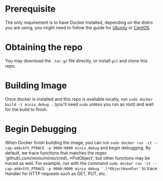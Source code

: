 # Prerequisite

The only requirement is to have Docker installed, depending on the distro
you are using, you might need to follow the guide for 
[Ubuntu](https://docs.docker.com/install/linux/docker-ce/ubuntu/) or
[CentOS](https://docs.docker.com/install/linux/docker-ce/centos/).


# Obtaining the repo

You may download the `.tar.gz` file directly, or install `git` and clone
this repo.


# Building Image

Once docker is installed and this repo is available locally, run
`sudo docker build -t minio_debug .` (you'll need `sudo` unless you run as root)
and wait for the build to finish.


# Begin Debugging

When Docker finish building the image, you can run 
`sudo docker run -it --cap-add=SYS_PTRACE -p 9000:9000 minio_debug` and begin
debugging. By default, we trace functions that matches the regex 
'github\\.com/minio/minio/cmd\\..\*PutObject', but other functions may be 
traced as well. For example, run with the command 
`sudo docker run -it --cap-add=SYS_PTRACE -p 9000:9000 minio_debug '.\*ObjectHandler'`
to trace Handler for HTTP requests such as GET, PUT, etc.

